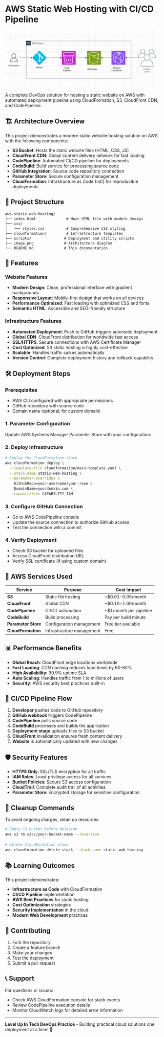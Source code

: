 # AWS Static Web Hosting with CI/CD Pipeline

![AWS Architecture](image.png)

A complete DevOps solution for hosting a static website on AWS with automated deployment pipeline using CloudFormation, S3, CloudFront CDN, and CodePipeline.

## 🏗️ Architecture Overview

This project demonstrates a modern static website hosting solution on AWS with the following components:

- **S3 Bucket**: Hosts the static website files (HTML, CSS, JS)
- **CloudFront CDN**: Global content delivery network for fast loading
- **CodePipeline**: Automated CI/CD pipeline for deployments
- **CodeBuild**: Build service for processing source code
- **GitHub Integration**: Source code repository connection
- **Parameter Store**: Secure configuration management
- **CloudFormation**: Infrastructure as Code (IaC) for reproducible deployments

## 📁 Project Structure

```
aws-static-web-hosting/
├── index.html              # Main HTML file with modern design
├── css/
│   └── styles.css          # Comprehensive CSS styling
├── cloudformation/         # Infrastructure templates
├── scripts/               # Deployment and utility scripts
├── image.png              # Architecture diagram
└── README.md              # This documentation
```

## 🚀 Features

### Website Features
- **Modern Design**: Clean, professional interface with gradient backgrounds
- **Responsive Layout**: Mobile-first design that works on all devices
- **Performance Optimized**: Fast loading with optimized CSS and fonts
- **Semantic HTML**: Accessible and SEO-friendly structure

### Infrastructure Features
- **Automated Deployment**: Push to GitHub triggers automatic deployment
- **Global CDN**: CloudFront distribution for worldwide fast access
- **SSL/HTTPS**: Secure connections with AWS Certificate Manager
- **Cost Optimized**: S3 static hosting is highly cost-effective
- **Scalable**: Handles traffic spikes automatically
- **Version Control**: Complete deployment history and rollback capability

## 🛠️ Deployment Steps

### Prerequisites
- AWS CLI configured with appropriate permissions
- GitHub repository with source code
- Domain name (optional, for custom domain)

### 1. Parameter Configuration
Update AWS Systems Manager Parameter Store with your configuration:


### 2. Deploy Infrastructure
```bash
# Deploy the CloudFormation stack
aws cloudformation deploy \
  --template-file cloudformation/main-template.yaml \
  --stack-name static-web-hosting \
  --parameter-overrides \
    GitHubRepo=your-username/your-repo \
    DomainName=yourdomain.com \
  --capabilities CAPABILITY_IAM
```

### 3. Configure GitHub Connection
- Go to AWS CodePipeline console
- Update the source connection to authorize GitHub access
- Test the connection with a commit

### 4. Verify Deployment
- Check S3 bucket for uploaded files
- Access CloudFront distribution URL
- Verify SSL certificate (if using custom domain)

## 🔧 AWS Services Used

| Service | Purpose | Cost Impact |
|---------|---------|-------------|
| **S3** | Static file hosting | ~$0.01-0.05/month |
| **CloudFront** | Global CDN | ~$0.10-1.00/month |
| **CodePipeline** | CI/CD automation | ~$1/month per pipeline |
| **CodeBuild** | Build processing | Pay per build minute |
| **Parameter Store** | Configuration management | Free tier available |
| **CloudFormation** | Infrastructure management | Free |

## 📊 Performance Benefits

- **Global Reach**: CloudFront edge locations worldwide
- **Fast Loading**: CDN caching reduces load times by 60-80%
- **High Availability**: 99.9% uptime SLA
- **Auto Scaling**: Handles traffic from 1 to millions of users
- **Security**: AWS security best practices built-in

## 🔄 CI/CD Pipeline Flow

1. **Developer** pushes code to GitHub repository
2. **GitHub webhook** triggers CodePipeline
3. **CodePipeline** pulls source code
4. **CodeBuild** processes and builds the application
5. **Deployment stage** uploads files to S3 bucket
6. **CloudFront** invalidation ensures fresh content delivery
7. **Website** is automatically updated with new changes

## 🛡️ Security Features

- **HTTPS Only**: SSL/TLS encryption for all traffic
- **IAM Roles**: Least privilege access for all services
- **Bucket Policies**: Secure S3 access configuration
- **CloudTrail**: Complete audit trail of all activities
- **Parameter Store**: Encrypted storage for sensitive configuration

## 🧹 Cleanup Commands

To avoid ongoing charges, clean up resources:

```bash
# Empty S3 bucket before deletion
aws s3 rm s3://your-bucket-name --recursive

# Delete CloudFormation stack
aws cloudformation delete-stack --stack-name static-web-hosting
```

## 📚 Learning Outcomes

This project demonstrates:
- **Infrastructure as Code** with CloudFormation
- **CI/CD Pipeline** implementation
- **AWS Best Practices** for static hosting
- **Cost Optimization** strategies
- **Security Implementation** in the cloud
- **Modern Web Development** practices

## 🤝 Contributing

1. Fork the repository
2. Create a feature branch
3. Make your changes
4. Test the deployment
5. Submit a pull request

## 📞 Support

For questions or issues:
- Check AWS CloudFormation console for stack events
- Review CodePipeline execution details
- Monitor CloudWatch logs for detailed error information

---

**Level Up In Tech DevOps Practice** - Building practical cloud solutions one deployment at a time! 🚀
